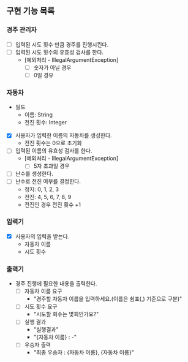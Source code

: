 ## 구현 기능 목록

### 경주 관리자
- [ ] 입력된 시도 횟수 만큼 경주를 진행시킨다.
- [ ] 입력된 시도 횟수의 유효성 검사를 한다.
  - [예외처리 - IllegalArgumentException]
    - [ ] 숫자가 아닐 경우
    - [ ] 0일 경우

### 자동차
- 필드
  - 이름: String
  - 전진 횟수: Integer

- [x] 사용자가 입력한 이름의 자동차를 생성한다.
  - 전진 횟수는 0으로 초기화
- [ ] 입력된 이름의 유효성 검사를 한다.
    - [예외처리 - IllegalArgumentException]
      - [ ] 5자 초과일 경우
- [ ] 난수를 생성한다.
- [ ] 난수로 전진 여부를 결정한다.
  - 정지: 0, 1, 2, 3
  - 전진: 4, 5, 6, 7, 8, 9
  - 전진인 경우 전진 횟수 +1

### 입력기
- [x] 사용자의 입력을 받는다.
  - 자동차 이름
  - 시도 횟수

### 출력기
- 경주 진행에 필요한 내용을 출력한다.
  - [ ] 자동차 이름 요구
    - "경주할 자동차 이름을 입력하세요.(이름은 쉼표(,) 기준으로 구분)"
  - [ ] 시도 횟수 요구
    - "시도할 회수는 몇회인가요?"
  -  [ ] 실행 결과
    - "실행결과"
    - "{자동차 이름} : -"
  - [ ] 우승자 출력
    - "최종 우승자 : {자동차 이름}, {자동차 이름}"